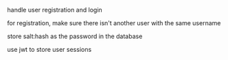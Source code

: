 handle user registration and login

for registration, make sure there isn't another user with the same username

store salt:hash as the password in the database

use jwt to store user sessions